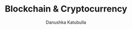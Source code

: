 ---
is_programmatic_layout_5: true
draft: false
title: Blockchain & Cryptocurrency
snippet: Blockchain & Cryptocurrency
image:
  src: /images/pseo/best-work-management-tools-for-blockchain-&-cryptocurrency.jpg
  alt: blockchain & cryptocurrency, task management, resource management, productivity
publishDate: 2024-11-29
category: ""
author: Danushka Katubulla
tags:
  - blockchain&cryptocurrency
  - Tips
  - Open-Source
  - Team
content_01: |
    The Blockchain & Cryptocurrency industry is rapidly evolving, characterized by constant innovation and regulatory changes that demand agility and adaptability. Effective task management tools are vital for success in this space, as they help teams coordinate complex projects, track compliance, and respond swiftly to market shifts, ensuring they stay competitive and compliant.',
content_02: |
    Blockchain teams use Worklenz to streamline development workflows, track milestones, and improve collaboration.
description: Discover the best work management tools for blockchain & cryptocurrency including WorkLenz, designed for your specific needs.
related: [best-work-management-tools-for-financial-services, best-work-management-tools-for-technology-startups, best-work-management-tools-for-business-intelligence, best-work-management-tools-for-cybersecurity]
---